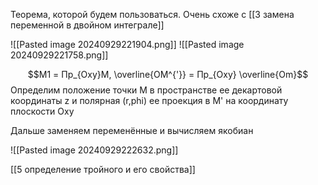 Теорема, которой будем пользоваться. Очень схоже с [[3 замена переменной в двойном интеграле]]

![[Pasted image 20240929221904.png]]
![[Pasted image 20240929221758.png]]


$$M1 = Пр_{Oxy}M, \overline{OM^{'}} = Пр_{Oxy} \overline{Om}$$
Определим положение точки M в пространстве ее декартовой координаты z и полярная (r,phi) ее проекция в M' на координату плоскости Oxy  

Дальше заменяем переменённые и вычисляем якобиан  

![[Pasted image 20240929222632.png]]

[[5 определение тройного и его свойства]]

